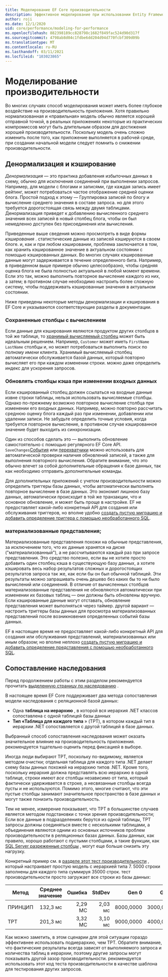 ```yaml
---
title: Моделирование EF Core производительности
description: Эффективное моделирование при использовании Entity Framework Core
author: roji
ms.date: 12/1/2020
uid: core/performance/modeling-for-performance
ms.openlocfilehash: 882398189cc828798c1682f849fac524d90d317f
ms.sourcegitcommit: 4798ab8d04c1fdbe6dd204d94d770fcbf309d09b
ms.translationtype: MT
ms.contentlocale: ru-RU
ms.lasthandoff: 03/11/2021
ms.locfileid: "103023865"
---
```

# <a name="modeling-for-performance"></a>Моделирование производительности

Во многих случаях способ моделирования может иметь более глубокое воздействие на производительность приложения. Хотя правильно нормализованная и «правильная» модель обычно является хорошей отправной точкой, в реальных приложениях некоторые из практических компромиссов могут быть длительным образом для достижения хорошей производительности. Поскольку модель очень сложно изменить после того, как приложение выполняется в рабочей среде, при создании начальной модели следует помнить о снижении производительности.

## <a name="denormalization-and-caching"></a>Денормализация и кэширование

*Денормализация* — это практика добавления избыточных данных в схему, обычно для исключения соединений при выполнении запросов. Например, для модели с блогами и записями, где каждая запись имеет рейтинг, может потребоваться частое отображение средней оценки блога. Простой подход к этому — Группировка записей по блогу и вычисление среднего значения в составе запроса. но для этого требуется дорогостоящая связь между двумя таблицами. Денормализация приведет к добавлению вычисленного среднего значения всех записей в новый столбец блога, чтобы он был немедленно доступен без присоединения или вычисления.

Приведенные выше сведения можно просмотреть в виде формы *кэширования* . статистические данные из записей кэшируются в своем блоге. и, как и при любом кэшировании, проблема заключается в том, как хранить кэшированное значение в актуальном состоянии с помощью кэшированных данных. Во многих случаях кэшированные данные могут задерживается в течение определенного бита. Например, в приведенном выше примере обычно целесообразно, чтобы средняя оценка блога не была полностью актуальной в любой момент времени. Если это так, можно выполнить повторное вычисление каждого из них, а затем; в противном случае необходимо настроить более сложную систему, чтобы поддерживать кэшированные значения в актуальном состоянии.

Ниже приведены некоторые методы денормализации и кэширования в EF Core и указываются соответствующие разделы в документации.

### <a name="stored-computed-columns"></a>Сохраненные столбцы с вычислением

Если данные для кэширования являются продуктом других столбцов в той же таблице, то [хранимый вычисляемый столбец](xref:core/modeling/generated-properties#computed-columns) может быть идеальным решением. Например, `Customer` может иметь `FirstName` `LastName` столбцы и, но может потребоваться выполнить поиск по *полному имени* клиента. Хранимый вычисляемый столбец автоматически обслуживается базой данных, который повторно вычисляет его при каждом изменении строки. можно даже определить индекс для ускорения запросов.

### <a name="update-cache-columns-when-inputs-change"></a>Обновлять столбцы кэша при изменении входных данных

Если кэшированный столбец должен ссылаться на входные данные извне строки таблицы, нельзя использовать вычисляемые столбцы. Однако по-прежнему возможно повторное вычисление столбца при изменении его входных данных. Например, можно повторно рассчитать среднюю оценку блога каждый раз при изменении, добавлении или удалении записи. Не забудьте определить точные условия, когда требуется повторное вычисление, в противном случае кэшированное значение будет выходить из синхронизации.

Один из способов сделать это — выполнить обновление самостоятельно с помощью регулярного EF Core API. `SaveChanges`[События](xref:core/logging-events-diagnostics/events) или [перехватчики](xref:core/logging-events-diagnostics/interceptors#savechanges-interception) можно использовать для автоматической проверки наличия обновлений записей, а также для выполнения повторного вычисления. Обратите внимание, что это обычно влечет за собой дополнительные обращения к базе данных, так как необходимо отправить дополнительные команды.

Для дополнительных приложений с учетом производительности можно определить триггеры базы данных, чтобы автоматически выполнять повторное вычисление в базе данных. Это экономит лишнюю базу данных, автоматически происходит в той же транзакции, что и основное обновление, и может быть проще в настройке. EF не предоставляет какой-либо конкретный API для создания или обслуживания триггеров, но вполне удобно [создать пустую миграцию и добавить определение триггера с помощью необработанного SQL](xref:core/managing-schemas/migrations/managing#arbitrary-changes-via-raw-sql).

### <a name="materialized-views"></a>материализованные представления;

Материализованные представления похожи на обычные представления, за исключением того, что их данные хранятся на диске ("материализованный"), а не рассчитываются каждый раз при запросе представления. Это средство полезно, если вы не хотите просто добавить один столбец кэша в существующую базу данных, а хотите кэшировать весь набор результатов сложных и дорогостоящих результатов запроса так же, как если бы он был обычной таблицей. Эти результаты можно запрашивать очень дешево без каких бы то ни было вычислений или соединений. В отличие от вычисленных столбцов материализованные представления не обновляются автоматически при изменении их базовых таблиц — они должны быть обновлены вручную. Если кэшированные данные могут отставать, обновление представления может выполняться через таймер. другой вариант — настроить триггеры базы данных для просмотра материализованных представлений после возникновения определенных событий базы данных.

EF в настоящее время не предоставляет какой-либо конкретный API для создания или обслуживания представлений, материализованных или иным образом; но вполне неплохо [создать пустую миграцию и добавить определение представления с помощью необработанного SQL](xref:core/managing-schemas/migrations/managing#arbitrary-changes-via-raw-sql).

## <a name="inheritance-mapping"></a>Сопоставление наследования

Перед продолжением работы с этим разделом рекомендуется прочитать [выделенную страницу по наследованию](xref:core/modeling/inheritance) .

В настоящее время EF Core поддерживает два метода сопоставления модели наследования с реляционной базой данных:

* Одна **таблица на иерархию** , в которой вся иерархия .NET классов сопоставлена с одной таблицей базы данных
* **Тип «Таблица для каждого типа** » (TPT), в котором каждый тип в иерархии .NET сопоставляется с другой таблицей в базе данных.

Выбранный способ сопоставления наследования может оказать значительное влияние на производительность приложения. рекомендуется тщательно оценить перед фиксацией в выборе.

Иногда люди выбирают TPT, поскольку по-видимому, является методом очистки; отдельная таблица для каждого типа .NET делает схему базы данных похожей на иерархию типов .NET. Кроме того, поскольку иерархия должна представлять всю иерархию в одной таблице, строки имеют *все* столбцы независимо от типа, который фактически удерживается в строке, а несвязанные столбцы всегда пусты и не используются. Помимо этого, многие считают, что эти пустые столбцы занимают значительное пространство в базе данных и могут также понизить производительность.

Тем не менее, измерение показывает, что TPT в большинстве случаев является методом подстановки с точки зрения производительности; Если все данные в подразделениях берутся из одной таблицы, TPT запросы должны соединяться вместе с несколькими таблицами, а объединения являются одним из основных источников проблем производительности в реляционных базах данных. Базы данных, как правило, хорошо работают с пустыми столбцами, а такие функции, как [SQL Server разреженные столбцы](/sql/relational-databases/tables/use-sparse-columns) , могут еще больше снизить эту нагрузку.

Конкретный пример см. в [разделе этот тест производительности](https://github.com/dotnet/EntityFramework.Docs/tree/main/samples/core/Benchmarks/Inheritance.cs) , который настраивает простую модель с иерархией типа 7. 5000 строки заполнены для каждого типа суммируя 35000 строк. тест производительности просто загружает все строки из базы данных:

| Метод |     Среднее значение |   Ошибка |  StdDev |     Gen 0 |     Gen 1 |     Gen 2 | Allocated |
|------- |---------:|--------:|--------:|----------:|----------:|----------:|----------:|
|    ПРИНЦИП | 132,3 мс | 2,29 МС | 2,03 мс | 8000,0000 | 3000,0000 | 1250,0000 |  44,49 МБ |
|    TPT | 201,3 мс | 3,32 МС | 3,10 мс | 9000,0000 | 4000,0000 |         - |  61,84 МБ |

Как можно заметить, в этом сценарии для этой ситуации гораздо эффективнее использовать подиерархию, чем TPT. Обратите внимание, что фактические результаты всегда зависят от выполняемого запроса и количества таблиц в иерархии, поэтому другие запросы могут показывать другой зазор производительности. рекомендуется использовать этот код теста производительности в качестве шаблона для тестирования других запросов.
